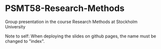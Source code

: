 # PSMT58-Research-Methods
Group presentation in the course Research Methods at Stockholm University

Note to self: When deploying the slides on github pages, the name must be changed to "index".
